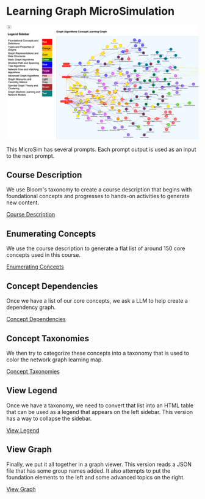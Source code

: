 # Learning Graph MicroSimulation

![](./learning-graph.png)

This MicroSim has several prompts.  Each prompt output is
used as an input to the next prompt.

## Course Description

We use Bloom's taxonomy to create a course description that
begins with foundational concepts and progresses to hands-on activities
to generate new content.

[Course Description](00-course-description.md)

## Enumerating Concepts

We use the course description to generate a flat list of
around 150 core concepts used in this course.

[Enumerating Concepts](./01-enumerating-concepts.md)

## Concept Dependencies

Once we have a list of our core concepts, we ask a LLM
to help create a dependency graph.

[Concept Dependencies](02-concept-dependencies.md)

## Concept Taxonomies

We then try to categorize these concepts into a taxonomy
that is used to color the network graph learning map.

[Concept Taxonomies](03-concept-taxonomies.md)

## View Legend

Once we have a taxonomy, we need to convert that list
into an HTML table that can be used as a legend that
appears on the left sidebar.  This version has
a way to collapse the sidebar.

[View Legend](view-legend.html)

## View Graph

Finally, we put it all together in a graph viewer.
This version reads a JSON file that has some
group names added.  It also attempts to put
the foundation elements to the left and some
advanced topics on the right.

[View Graph](./view-graph.html)


